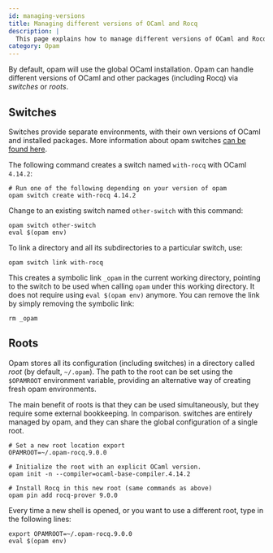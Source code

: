 ```yaml
---
id: managing-versions
title: Managing different versions of OCaml and Rocq
description: |
  This page explains how to manage different versions of OCaml and Rocq using opam.
category: Opam
---
```


By default, opam will use the global OCaml installation. Opam can
handle different versions of OCaml and other packages (including Rocq)
via *switches* or *roots*.

## Switches

Switches provide separate environments, with their own versions of
OCaml and installed packages. More information about opam
switches [can be found here](https://opam.ocaml.org/doc/Usage.html#opam-switch).

The following command creates a switch named `with-rocq`
with OCaml `4.14.2`:

```console
# Run one of the following depending on your version of opam
opam switch create with-rocq 4.14.2
```

Change to an existing switch named `other-switch` with this command:
```console
opam switch other-switch
eval $(opam env)
```

To link a directory and all its subdirectories to a particular switch, use:

```console
opam switch link with-rocq
```

This creates a symbolic link `_opam` in the current working directory, pointing 
to the switch to be used when calling `opam` under this working directory. It does 
not require using `eval $(opam env)` anymore. You can remove the link by simply 
removing the symbolic link:

```console
rm _opam
```

## Roots

Opam stores all its configuration (including switches) in a
directory called *root* (by default, `~/.opam`). The
path to the root can be set using the `$OPAMROOT`
environment variable, providing an alternative way of creating fresh
opam environments.


The main benefit of roots is that they can be used simultaneously,
but they require some external bookkeeping. In comparison. switches
are entirely managed by opam, and they can share the global
configuration of a single root.


```console
# Set a new root location export
OPAMROOT=~/.opam-rocq.9.0.0

# Initialize the root with an explicit OCaml version.
opam init -n --compiler=ocaml-base-compiler.4.14.2

# Install Rocq in this new root (same commands as above)
opam pin add rocq-prover 9.0.0
```

Every time a new shell is opened, or you want to use a different
root, type in the following lines:


```console
export OPAMROOT=~/.opam-rocq.9.0.0
eval $(opam env)
```
